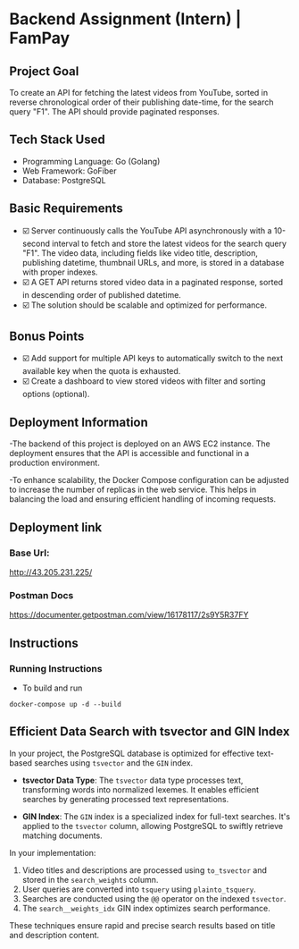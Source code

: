 # Backend Assignment (Intern) | FamPay

## Project Goal

To create an API for fetching the latest videos from YouTube, sorted in reverse chronological order of their publishing date-time, for the search query "F1". The API should provide paginated responses.

## Tech Stack Used

- Programming Language: Go (Golang)
- Web Framework: GoFiber
- Database: PostgreSQL

## Basic Requirements

- ☑️ Server continuously calls the YouTube API asynchronously with a 10-second interval to fetch and store the latest videos for the search query "F1". The video data, including fields like video title, description, publishing datetime, thumbnail URLs, and more, is stored in a database with proper indexes.
- ☑️ A GET API returns stored video data in a paginated response, sorted in descending order of published datetime.
- ☑️ The solution should be scalable and optimized for performance.

## Bonus Points

- ☑️ Add support for multiple API keys to automatically switch to the next available key when the quota is exhausted.
- ☑️ Create a dashboard to view stored videos with filter and sorting options (optional).

## Deployment Information
-The backend of this project is deployed on an AWS EC2 instance. The deployment ensures that the API is accessible and functional in a production environment.

-To enhance scalability, the Docker Compose configuration can be adjusted to increase the number of replicas in the web service. This helps in balancing the load and ensuring efficient handling of incoming requests.
## Deployment link
### Base Url: 
http://43.205.231.225/
### Postman Docs
https://documenter.getpostman.com/view/16178117/2s9Y5R37FY

## Instructions

### Running Instructions
- To build and run
```shell
docker-compose up -d --build
```
## Efficient Data Search with tsvector and GIN Index

In your project, the PostgreSQL database is optimized for effective text-based searches using `tsvector` and the `GIN` index.

- **tsvector Data Type**: The `tsvector` data type processes text, transforming words into normalized lexemes. It enables efficient searches by generating processed text representations.

- **GIN Index**: The `GIN` index is a specialized index for full-text searches. It's applied to the `tsvector` column, allowing PostgreSQL to swiftly retrieve matching documents.

In your implementation:

1. Video titles and descriptions are processed using `to_tsvector` and stored in the `search_weights` column.
2. User queries are converted into `tsquery` using `plainto_tsquery`.
3. Searches are conducted using the `@@` operator on the indexed `tsvector`.
4. The `search__weights_idx` GIN index optimizes search performance.

These techniques ensure rapid and precise search results based on title and description content.
